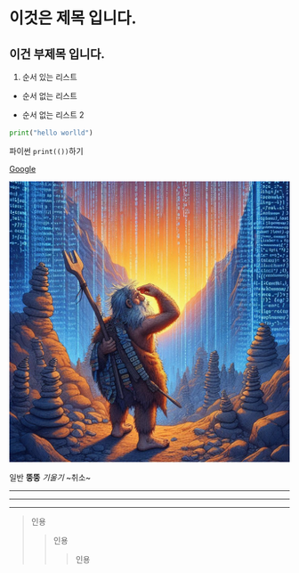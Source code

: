 # 이것은 제목 입니다.
## 이건 부제목 입니다.
1. 순서 있는 리스트

- 순서 없는 리스트

* 순서 없는 리스트 2

```python
print("hello worlld")
```

파이썬 `print(())`하기


[Google](https://google.com)

![blah](img\1.png)


일반
**뚱뚱**
*기울기*
~취소~

___
*****
-----

>인용
>>인용
>>>인용
